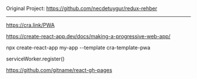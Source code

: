 Original Project: https://github.com/necdetuygur/redux-rehber

---

https://cra.link/PWA

https://create-react-app.dev/docs/making-a-progressive-web-app/

npx create-react-app my-app --template cra-template-pwa

serviceWorker.register()

https://github.com/gitname/react-gh-pages

